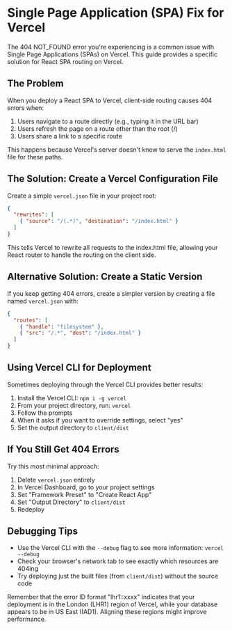 # Single Page Application (SPA) Fix for Vercel

The 404 NOT_FOUND error you're experiencing is a common issue with Single Page Applications (SPAs) on Vercel. This guide provides a specific solution for React SPA routing on Vercel.

## The Problem

When you deploy a React SPA to Vercel, client-side routing causes 404 errors when:
1. Users navigate to a route directly (e.g., typing it in the URL bar)
2. Users refresh the page on a route other than the root (/)
3. Users share a link to a specific route

This happens because Vercel's server doesn't know to serve the `index.html` file for these paths.

## The Solution: Create a Vercel Configuration File

Create a simple `vercel.json` file in your project root:

```json
{
  "rewrites": [
    { "source": "/(.*)", "destination": "/index.html" }
  ]
}
```

This tells Vercel to rewrite all requests to the index.html file, allowing your React router to handle the routing on the client side.

## Alternative Solution: Create a Static Version

If you keep getting 404 errors, create a simpler version by creating a file named `vercel.json` with:

```json
{
  "routes": [
    { "handle": "filesystem" },
    { "src": "/.*", "dest": "/index.html" }
  ]
}
```

## Using Vercel CLI for Deployment

Sometimes deploying through the Vercel CLI provides better results:

1. Install the Vercel CLI: `npm i -g vercel`
2. From your project directory, run: `vercel`
3. Follow the prompts
4. When it asks if you want to override settings, select "yes"
5. Set the output directory to `client/dist`

## If You Still Get 404 Errors

Try this most minimal approach:

1. Delete `vercel.json` entirely
2. In Vercel Dashboard, go to your project settings
3. Set "Framework Preset" to "Create React App"
4. Set "Output Directory" to `client/dist`
5. Redeploy

## Debugging Tips

- Use the Vercel CLI with the `--debug` flag to see more information: `vercel --debug`
- Check your browser's network tab to see exactly which resources are 404ing
- Try deploying just the built files (from `client/dist`) without the source code

Remember that the error ID format "lhr1::xxxx" indicates that your deployment is in the London (LHR1) region of Vercel, while your database appears to be in US East (IAD1). Aligning these regions might improve performance.